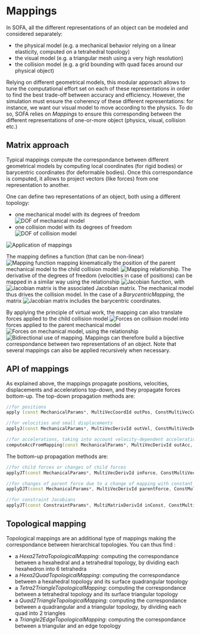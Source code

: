 Mappings
========


In SOFA, all the different representations of an object can be modeled and considered separately:
  - the physical model (e.g. a mechanical behavior relying on a linear elasticity, computed on a tetrahedral topology)
  - the visual model (e.g. a triangular mesh using a very high resolution)
  - the collision model (e.g. a grid bounding with quad faces around our physical object)

Relying on different geometrical models, this modular approach allows to tune the computational effort set on each of these representations in order to find the best trade-off between accuracy and efficiency. However, the simulation must ensure the coherency of these different representations: for instance, we want our visual model to move according to the physics. To do so, SOFA relies on _Mappings_ to ensure this corresponding between the different representations of one-or-more object (physics, visual, collision etc.)


Matrix approach
---------------

Typical mappings compute the correspondance between different geometrical models by computing local coordinates (for rigid bodies) or barycentric coordinates (for deformable bodies). Once this correspondance is computed, it allows to project vectors (like forces) from one representation to another.


One can define two representations of an object, both using a different topology:
  - one mechanical model with its degrees of freedom <img class="latex" src="https://latex.codecogs.com/png.latex?$$q$$" title="DOF of mechanical model" />
  - one collision model with its degrees of freedom <img class="latex" src="https://latex.codecogs.com/png.latex?$$p$$" title="DOF of collision model" />

![Application of mappings](https://www.sofa-framework.org/wp-content/uploads/2018/10/Mapping-illustration.png)

The mapping defines a function (that can be non-linear) <img class="latex" src="https://latex.codecogs.com/png.latex?$$\mathbb{J}$$" title="Mapping function" /> mapping kinematically the position of the parent mechanical model to the child collision model: <img class="latex" src="https://latex.codecogs.com/png.latex?$$p=\mathbb{J}(p)$$" title="Mapping relationship" />. The derivative of the degrees of freedom (velocities in case of positions) can be mapped in a similar way using the relationship <img class="latex" src="https://latex.codecogs.com/png.latex?$$v_p=\mathbf{J}v_q$$" title="Jacobian function" />, with <img class="latex" src="https://latex.codecogs.com/png.latex?\mathbf{J}=\textstyle\frac{\partial%20p}{\partial%20q}" title="Jacobian matrix" /> is the associated Jacobian matrix. The mechanical model thus drives the collision model. In the case of a _BarycentricMapping_, the matrix <img class="latex" src="https://latex.codecogs.com/png.latex?$$\mathbf{J}$$" title="Jacobian matrix" /> includes the barycentric coordinates.

By applying the principle of virtual work, the mapping can also translate forces applied to the child collision model <img class="latex" src="https://latex.codecogs.com/png.latex?$$f_p$$" title="Forces on collision model" /> into forces applied to the parent mechanical model <img class="latex" src="https://latex.codecogs.com/png.latex?$$f_q$$" title="Forces on mechanical model" />, using the relationship <img class="latex" src="https://latex.codecogs.com/png.latex?$$f_{q}=\mathbf{J}^{T}f_{p}$$" title="Bidirectional use of mapping" />. Mappings can therefore build a bijective correspondance between two representations of an object. Note that several mappings can also be applied recursively when necessary.


API of mappings
---------------

As explained above, the mappings propagate positions, velocities, displacements and accelerations top-down, and they propagate forces bottom-up. The top-down propagation methods are:

```cpp
//for positions
apply (const MechanicalParams*, MultiVecCoordId outPos, ConstMultiVecCoordId inPos );

//for velocities and small displacements
applyJ(const MechanicalParams*, MultiVecDerivId outVel, ConstMultiVecDerivId inVel );

//for accelerations, taking into account velocity-dependent accelerations in nonlinear mappings
computeAccFromMapping(const MechanicalParams*, MultiVecDerivId outAcc, ConstMultiVecDeri inVel, ConstMultiVecDerivId inAcc );
```

The bottom-up propagation methods are:

```cpp
//for child forces or changes of child forces
applyJT(const MechanicalParams*, MultiVecDerivId inForce, ConstMultiVecDerivId outForce );

//for changes of parent force due to a change of mapping with constant child force
applyDJT(const MechanicalParams*, MultiVecDerivId parentForce, ConstMultiVecDerivId childForce );

//for constraint Jacobians
applyJT(const ConstraintParams*, MultiMatrixDerivId inConst, ConstMultiMatrixDerivId outConst );
```

Topological mapping
-------------------

Topological mappings are an additional type of mappings making the correspondance between hierarchical topologies. You can thus find :
  - a _Hexa2TetraTopologicalMapping_: computing the correspondance between a hexahedral and a tetrahedral topology, by dividing each hexahedron into 6 tetrahedra
  - a _Hexa2QuadTopologicalMapping_: computing the correspondance between a hexahedral topology and its surface quadrangular topology
  - a _Tetra2TriangleTopologicalMapping_: computing the correspondance between a tetrahedral topology and its surface triangular topology
  - a _Quad2TriangleTopologicalMapping_: computing the correspondance between a quadrangular and a triangular topology, by dividing each quad into 2 triangles
  - a _Triangle2EdgeTopologicalMapping_: computing the correspondance between a triangular and an edge topology
